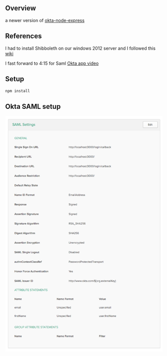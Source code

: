 ## Overview

a newer version of [okta-node-express](https://github.com/ThoughtWorksInc/okta-samples/tree/master/okta-node-express)

## References

I had to install Shibboleth on our windows 2012 server and I followed this [wiki](https://wiki.shibboleth.net/confluence/display/SHIB2/NativeSPWindowsInstall)

I fast forward to 4:15 for Saml [Okta app video](https://support.okta.com/help/articles/Knowledge_Article/Adding-Applications-Using-the-Application-Integration-Wizard-AIW)

## Setup

```
npm install
```


## Okta SAML setup

![Okta SAML 2.0](./okta-saml-settings.png)
